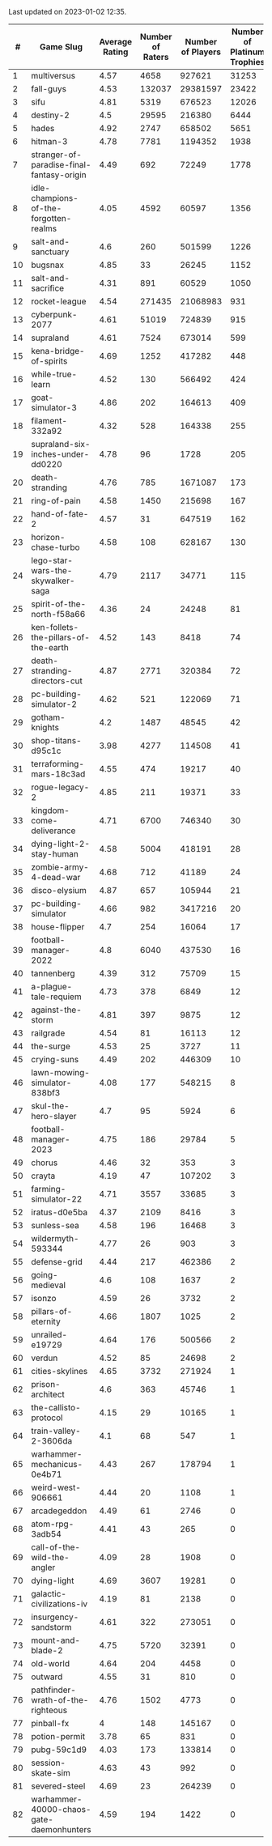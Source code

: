 Last updated on 2023-01-02 12:35.


|#|Game Slug|Average Rating|Number of Raters|Number of Players|Number of Platinum Trophies|Max Rarity (%)|
|---|---|---|---|---|---|---|
|1|multiversus|4.57|4658|927621|31253|76|
|2|fall-guys|4.53|132037|29381597|23422|8|
|3|sifu|4.81|5319|676523|12026|96|
|4|destiny-2|4.5|29595|216380|6444|94|
|5|hades|4.92|2747|658502|5651|89|
|6|hitman-3|4.78|7781|1194352|1938|47|
|7|stranger-of-paradise-final-fantasy-origin|4.49|692|72249|1778|98|
|8|idle-champions-of-the-forgotten-realms|4.05|4592|60597|1356|16|
|9|salt-and-sanctuary|4.6|260|501599|1226|83|
|10|bugsnax|4.85|33|26245|1152|97|
|11|salt-and-sacrifice|4.31|891|60529|1050|91|
|12|rocket-league|4.54|271435|21068983|931|77|
|13|cyberpunk-2077|4.61|51019|724839|915|64|
|14|supraland|4.61|7524|673014|599|99|
|15|kena-bridge-of-spirits|4.69|1252|417282|448|94|
|16|while-true-learn|4.52|130|566492|424|93|
|17|goat-simulator-3|4.86|202|164613|409|91|
|18|filament-332a92|4.32|528|164338|255|93|
|19|supraland-six-inches-under-dd0220|4.78|96|1728|205|99|
|20|death-stranding|4.76|785|1671087|173|91|
|21|ring-of-pain|4.58|1450|215698|167|96|
|22|hand-of-fate-2|4.57|31|647519|162|72|
|23|horizon-chase-turbo|4.58|108|628167|130|88|
|24|lego-star-wars-the-skywalker-saga|4.79|2117|34771|115|97|
|25|spirit-of-the-north-f58a66|4.36|24|24248|81|64|
|26|ken-follets-the-pillars-of-the-earth|4.52|143|8418|74|46|
|27|death-stranding-directors-cut|4.87|2771|320384|72|89|
|28|pc-building-simulator-2|4.62|521|122069|71|74|
|29|gotham-knights|4.2|1487|48545|42|23|
|30|shop-titans-d95c1c|3.98|4277|114508|41|97|
|31|terraforming-mars-18c3ad|4.55|474|19217|40|47|
|32|rogue-legacy-2|4.85|211|19371|33|3|
|33|kingdom-come-deliverance|4.71|6700|746340|30|30|
|34|dying-light-2-stay-human|4.58|5004|418191|28|5|
|35|zombie-army-4-dead-war|4.68|712|41189|24|67|
|36|disco-elysium|4.87|657|105944|21|28|
|37|pc-building-simulator|4.66|982|3417216|20|48|
|38|house-flipper|4.7|254|16064|17|94|
|39|football-manager-2022|4.8|6040|437530|16|49|
|40|tannenberg|4.39|312|75709|15|88|
|41|a-plague-tale-requiem|4.73|378|6849|12|91|
|42|against-the-storm|4.81|397|9875|12|35|
|43|railgrade|4.54|81|16113|12|98|
|44|the-surge|4.53|25|3727|11|94|
|45|crying-suns|4.49|202|446309|10|65|
|46|lawn-mowing-simulator-838bf3|4.08|177|548215|8|85|
|47|skul-the-hero-slayer|4.7|95|5924|6|96|
|48|football-manager-2023|4.75|186|29784|5|79|
|49|chorus|4.46|32|353|3|86|
|50|crayta|4.19|47|107202|3|23|
|51|farming-simulator-22|4.71|3557|33685|3|77|
|52|iratus-d0e5ba|4.37|2109|8416|3|85|
|53|sunless-sea|4.58|196|16468|3|36|
|54|wildermyth-593344|4.77|26|903|3|14|
|55|defense-grid|4.44|217|462386|2|80|
|56|going-medieval|4.6|108|1637|2|66|
|57|isonzo|4.59|26|3732|2|58|
|58|pillars-of-eternity|4.66|1807|1025|2|80|
|59|unrailed-e19729|4.64|176|500566|2|7|
|60|verdun|4.52|85|24698|2|75|
|61|cities-skylines|4.65|3732|271924|1|72|
|62|prison-architect|4.6|363|45746|1|31|
|63|the-callisto-protocol|4.15|29|10165|1|93|
|64|train-valley-2-3606da|4.1|68|547|1|89|
|65|warhammer-mechanicus-0e4b71|4.43|267|178794|1|25|
|66|weird-west-906661|4.44|20|1108|1|84|
|67|arcadegeddon|4.49|61|2746|0|91|
|68|atom-rpg-3adb54|4.41|43|265|0|97|
|69|call-of-the-wild-the-angler|4.09|28|1908|0|56|
|70|dying-light|4.69|3607|19281|0|95|
|71|galactic-civilizations-iv|4.19|81|2138|0|80|
|72|insurgency-sandstorm|4.61|322|273051|0|6|
|73|mount-and-blade-2|4.75|5720|32391|0|21|
|74|old-world|4.64|204|4458|0|83|
|75|outward|4.55|31|810|0|72|
|76|pathfinder-wrath-of-the-righteous|4.76|1502|4773|0|48|
|77|pinball-fx|4|148|145167|0|85|
|78|potion-permit|3.78|65|831|0|98|
|79|pubg-59c1d9|4.03|173|133814|0|73|
|80|session-skate-sim|4.63|43|992|0|25|
|81|severed-steel|4.69|23|264239|0|0.1|
|82|warhammer-40000-chaos-gate-daemonhunters|4.59|194|1422|0|73|
